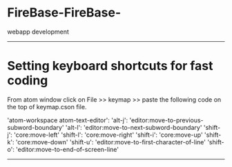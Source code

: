 # FireBase-FireBase-
webapp development

______________________________________________________________________________________________________
<h1> Setting keyboard shortcuts for fast coding </h1>

From atom window click on File >> keymap >> paste the following code on the top of keymap.cson file.

'atom-workspace atom-text-editor':
  'alt-j': 'editor:move-to-previous-subword-boundary'
  'alt-l': 'editor:move-to-next-subword-boundary'
  'shift-j': 'core:move-left'
  'shift-l': 'core:move-right'
  'shift-i': 'core:move-up'
  'shift-k': 'core:move-down'
  'shift-u': 'editor:move-to-first-character-of-line'
  'shift-o': 'editor:move-to-end-of-screen-line'
  
  
  ____________________________________________________________________________________________________
